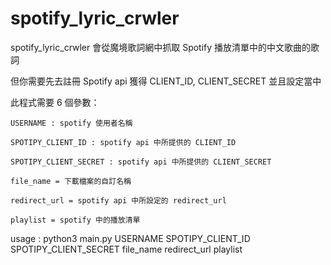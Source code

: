 # spotify_lyric_crwler
spotify_lyric_crwler 會從魔境歌詞網中抓取 Spotify 播放清單中的中文歌曲的歌詞

但你需要先去註冊 Spotify api 獲得 CLIENT_ID, CLIENT_SECRET 並且設定當中


此程式需要 6 個參數：

    USERNAME : spotify 使用者名稱

    SPOTIPY_CLIENT_ID : spotify api 中所提供的 CLIENT_ID

    SPOTIPY_CLIENT_SECRET : spotify api 中所提供的 CLIENT_SECRET

    file_name = 下載檔案的自訂名稱

    redirect_url = spotify api 中所設定的 redirect_url

    playlist = spotify 中的播放清單

    
usage : 
python3 main.py USERNAME SPOTIPY_CLIENT_ID SPOTIPY_CLIENT_SECRET file_name redirect_url playlist

